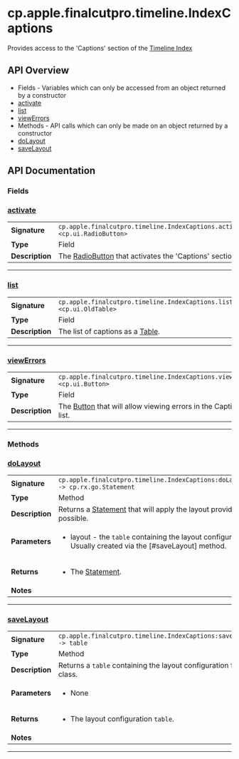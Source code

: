 # cp.apple.finalcutpro.timeline.IndexCaptions

Provides access to the 'Captions' section of the [Timeline Index](cp.apple.finalcutpro.timeline.Index.md)

## API Overview
* Fields - Variables which can only be accessed from an object returned by a constructor
 * [activate](#activate)
 * [list](#list)
 * [viewErrors](#viewErrors)
* Methods - API calls which can only be made on an object returned by a constructor
 * [doLayout](#doLayout)
 * [saveLayout](#saveLayout)

## API Documentation

### Fields


### [activate](#activate)

|                                             |                                                                                     |
| --------------------------------------------|-------------------------------------------------------------------------------------|
| **Signature**                               | `cp.apple.finalcutpro.timeline.IndexCaptions.activate <cp.ui.RadioButton>`                                                                    |
| **Type**                                    | Field                                                                     |
| **Description**                             | The [RadioButton](cp.ui.RadioButton.md) that activates the 'Captions' section.                                                                     |

---

### [list](#list)

|                                             |                                                                                     |
| --------------------------------------------|-------------------------------------------------------------------------------------|
| **Signature**                               | `cp.apple.finalcutpro.timeline.IndexCaptions.list <cp.ui.OldTable>`                                                                    |
| **Type**                                    | Field                                                                     |
| **Description**                             | The list of captions as a [Table](cp.ui.OldTable.md).                                                                     |

---

### [viewErrors](#viewErrors)

|                                             |                                                                                     |
| --------------------------------------------|-------------------------------------------------------------------------------------|
| **Signature**                               | `cp.apple.finalcutpro.timeline.IndexCaptions.viewErrors <cp.ui.Button>`                                                                    |
| **Type**                                    | Field                                                                     |
| **Description**                             | The [Button](cp.ui.Button.md) that will allow viewing errors in the Captions list.                                                                     |

---
### Methods


### [doLayout](#doLayout)

|                                             |                                                                                     |
| --------------------------------------------|-------------------------------------------------------------------------------------|
| **Signature**                               | `cp.apple.finalcutpro.timeline.IndexCaptions:doLayout(layout) -> cp.rx.go.Statement`                                                                    |
| **Type**                                    | Method                                                                     |
| **Description**                             | Returns a [Statement](cp.rx.go.Statement.md) that will apply the layout provided, if possible.                                                                     |
| **Parameters**                              | <ul><li>layout - the `table` containing the layout configuration. Usually created via the [#saveLayout] method.</li></ul> |
| **Returns**                                 | <ul><li>The [Statement](cp.rx.go.Statement.md).</li></ul>          |
| **Notes**                                   | <ul></ul>                |

---

### [saveLayout](#saveLayout)

|                                             |                                                                                     |
| --------------------------------------------|-------------------------------------------------------------------------------------|
| **Signature**                               | `cp.apple.finalcutpro.timeline.IndexCaptions:saveLayout() -> table`                                                                    |
| **Type**                                    | Method                                                                     |
| **Description**                             | Returns a `table` containing the layout configuration for this class.                                                                     |
| **Parameters**                              | <ul><li>None</li></ul> |
| **Returns**                                 | <ul><li>The layout configuration `table`.</li></ul>          |
| **Notes**                                   | <ul></ul>                |

---
